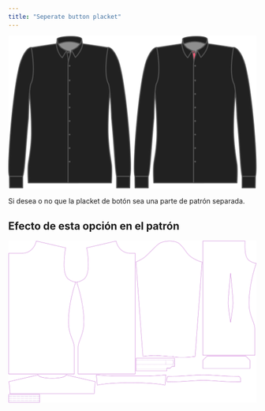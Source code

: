 ```yaml
---
title: "Seperate button placket"
---
```


![Tapeta de botones separada](seperatebuttonplacket.svg)

Si desea o no que la placket de botón sea una parte de patrón separada.

## Efecto de esta opción en el patrón

![Esta imagen muestra el efecto de esta opción superponiendo varias variantes que tienen un valor diferente para esta opción](simon_seperatebuttonplacket_sample.svg "Effect of this option on the pattern")
